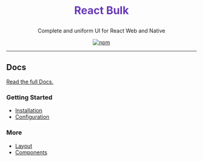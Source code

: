 <center>

# <p style="color: #673ab7;">React Bulk</p>
Complete and uniform UI for React Web and Native

[![npm](https://img.shields.io/npm/v/@react-bulk/core.svg?color=%23673ab7)](https://www.npmjs.com/package/@react-bulk/core)

</center>

---

## Docs

[Read the full Docs.](https://rbk.caioedut.com/)

### Getting Started
- [Installation](https://rbk.caioedut.com/docs/getting-started/installation)
- [Configuration](https://rbk.caioedut.com/docs/getting-started/configuration)

### More
- [Layout](https://rbk.caioedut.com/docs/category/layout)
- [Components](https://rbk.caioedut.com/docs/category/components)
